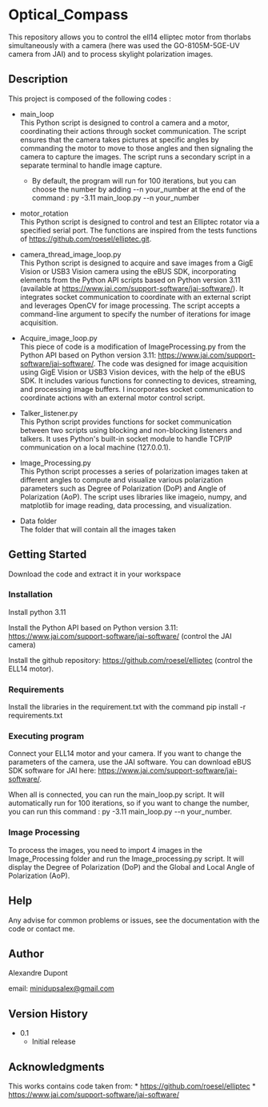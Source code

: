 # Optical_Compass
This repository allows you to control the ell14 elliptec motor from thorlabs simultaneously with a camera (here was used the GO-8105M-5GE-UV camera from JAI) and to process skylight polarization images.

## Description

This project is composed of the following codes :
* main_loop \
This Python script is designed to control a camera and a motor, coordinating their actions through socket communication. The script ensures that the camera takes pictures at specific angles by commanding the motor to move to those angles and then signaling the camera to capture the images. The script runs a secondary script in a separate terminal to handle image capture.
    * By default, the program will run for 100 iterations, but you can choose the number by adding --n your_number at the end of the command : py -3.11 main_loop.py --n your_number

* motor_rotation \
This Python script is designed to control and test an Elliptec rotator via a specified serial port. The functions are inspired from the tests functions of https://github.com/roesel/elliptec.git.

* camera_thread_image_loop.py \
This Python script is designed to acquire and save images from a GigE Vision or USB3 Vision camera using the eBUS SDK, incorporating elements from the Python API scripts based on Python version 3.11 (available at https://www.jai.com/support-software/jai-software/). It integrates socket communication to coordinate with an external script and leverages OpenCV for image processing. The script accepts a command-line argument to specify the number of iterations for image acquisition.

* Acquire_image_loop.py \
This piece of code is a modification of ImageProcessing.py from the Python API based on Python version 3.11: https://www.jai.com/support-software/jai-software/.
The code was designed for image acquisition using GigE Vision or USB3 Vision devices, with the help of the eBUS SDK. It includes various functions for connecting to devices, streaming, and processing image buffers. I incorporates socket communication to coordinate actions with an external motor control script.

* Talker_listener.py \
This Python script provides functions for socket communication between two scripts using blocking and non-blocking listeners and talkers. It uses Python's built-in socket module to handle TCP/IP communication on a local machine (127.0.0.1).

* Image_Processing.py \
This Python script processes a series of polarization images taken at different angles to compute and visualize various polarization parameters such as Degree of Polarization (DoP) and Angle of Polarization (AoP). The script uses libraries like imageio, numpy, and matplotlib for image reading, data processing, and visualization.

* Data folder \
The folder that will contain all the images taken

## Getting Started

Download the code and  extract it in your workspace

### Installation

Install python 3.11

Install the Python API based on Python version 3.11: https://www.jai.com/support-software/jai-software/ (control the JAI camera)

Install the github repository: https://github.com/roesel/elliptec (control the ELL14 motor).

### Requirements

Install the libraries in the requirement.txt with the command pip install -r requirements.txt

### Executing program

Connect your ELL14 motor and your camera. If you want to change the parameters of the camera, use the JAI software. You can download eBUS SDK software for JAI here: https://www.jai.com/support-software/jai-software/.

When all is connected, you can run the main_loop.py script. It will automatically run for 100 iterations, so if you want to change the number, you can run this command : py -3.11 main_loop.py --n your_number.

### Image Processing
To process the images, you need to import 4 images in the Image_Processing folder and run the Image_processing.py script. It will display the Degree of Polarization (DoP) and the Global and Local Angle of Polarization (AoP).

## Help
Any advise for common problems or issues, see the documentation with the code or contact me.

## Author
Alexandre Dupont

email: minidupsalex@gmail.com

## Version History
* 0.1
    * Initial release

## Acknowledgments
This works contains code taken from:
    * https://github.com/roesel/elliptec
    * https://www.jai.com/support-software/jai-software/



